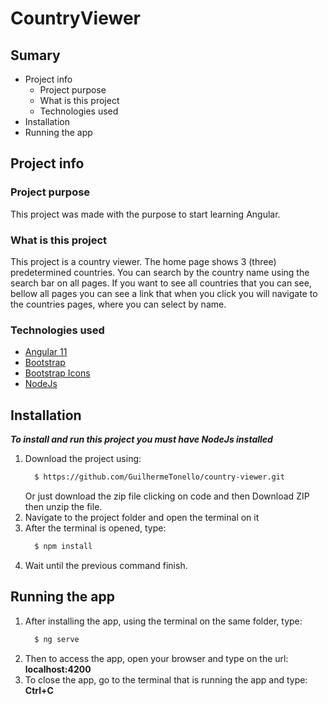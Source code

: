 # CountryViewer

## Sumary
 - Project info
    - Project purpose
    - What is this project
    - Technologies used
 - Installation
 - Running the app

## Project info

### Project purpose
This project was made with the purpose to start learning Angular.

### What is this project
This project is a country viewer. The home page shows 3 (three) predetermined countries.
You can search by the country name using the search bar on all pages.
If you want to see all countries that you can see, bellow all pages you can see a link that
when you click you will navigate to the countries pages, where you can select by name.

### Technologies used
 - [Angular 11](https://angular.io/)
 - [Bootstrap](https://getbootstrap.com/)
 - [Bootstrap Icons](https://icons.getbootstrap.com/)
 - [NodeJs](https://nodejs.org/en/)

## Installation
  ***To install and run this project you must have NodeJs installed***
  1. Download the project using:
      ```sh
        $ https://github.com/GuilhermeTonello/country-viewer.git
      ```
      Or just download the zip file clicking on code and then Download ZIP then unzip the file.
  2. Navigate to the project folder and open the terminal on it
  3. After the terminal is opened, type:
      ```sh
        $ npm install
      ```
  4. Wait until the previous command finish.

## Running the app
  1. After installing the app, using the terminal on the same folder, type:
      ```sh
        $ ng serve
      ```
  2. Then to access the app, open your browser and type on the url: **localhost:4200**
  3. To close the app, go to the terminal that is running the app and type: **Ctrl+C**
